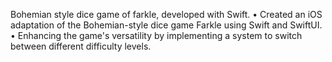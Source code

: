 Bohemian style dice game of farkle, developed with Swift.
• Created an iOS adaptation of the Bohemian-style dice game Farkle using Swift and SwiftUI.
• Enhancing the game's versatility by implementing a system to switch between different difficulty levels.

